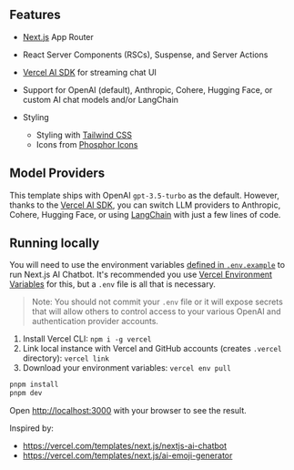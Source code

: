 ## Features

- [Next.js](https://nextjs.org) App Router
- React Server Components (RSCs), Suspense, and Server Actions
- [Vercel AI SDK](https://sdk.vercel.ai/docs) for streaming chat UI
- Support for OpenAI (default), Anthropic, Cohere, Hugging Face, or custom AI chat models and/or LangChain
- Styling

  - Styling with [Tailwind CSS](https://tailwindcss.com)
  - Icons from [Phosphor Icons](https://phosphoricons.com)
      <!-- - Chat History, rate limiting, and session storage with [Vercel KV](https://vercel.com/storage/kv) -->
      <!-- - [NextAuth.js](https://github.com/nextauthjs/next-auth) for authentication -->
      <!-- - [Daisy UI] (https://daisyui.com) for component library -->
      <!-- - [Headless UI] (https://headlessui.com/) for component library -->
      <!-- https://ui.shadcn.com/docs/components/accordion -->

## Model Providers

This template ships with OpenAI `gpt-3.5-turbo` as the default. However, thanks to the [Vercel AI SDK](https://sdk.vercel.ai/docs), you can switch LLM providers to Anthropic, Cohere, Hugging Face, or using [LangChain](https://js.langchain.com) with just a few lines of code.

## Running locally

You will need to use the environment variables [defined in `.env.example`](.env.example) to run Next.js AI Chatbot. It's recommended you use [Vercel Environment Variables](https://vercel.com/docs/projects/environment-variables) for this, but a `.env` file is all that is necessary.

> Note: You should not commit your `.env` file or it will expose secrets that will allow others to control access to your various OpenAI and authentication provider accounts.

1. Install Vercel CLI: `npm i -g vercel`
2. Link local instance with Vercel and GitHub accounts (creates `.vercel` directory): `vercel link`
3. Download your environment variables: `vercel env pull`

```bash
pnpm install
pnpm dev
```

Open [http://localhost:3000](http://localhost:3000) with your browser to see the result.

Inspired by:

- https://vercel.com/templates/next.js/nextjs-ai-chatbot
- https://vercel.com/templates/next.js/ai-emoji-generator

